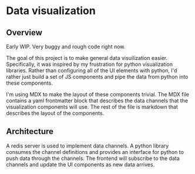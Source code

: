 # Data visualization

## Overview

Early WIP. Very buggy and rough code right now.

The goal of this project is to make general data visuilization easier.
Specifically, it was inspired by my frustration for python visualization libraries. Rather than configuring all of the UI elements with python, I'd rather just build a set of JS components and pipe the data from python into these components.

I'm using MDX to make the layout of these components trivial. The MDX file contains a yaml frontmatter block that describes the data channels that the visualization components will use. The rest of the file is markdown that describes the layout of the components.

## Architecture

A redis server is used to implement data channels. A python library consumes the channel definitions and provides an interface for python to push data through the channels. The frontend will subscribe to the data channels and update the UI components as new data arrives.
